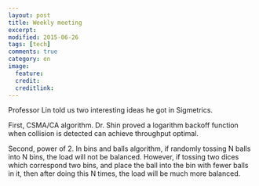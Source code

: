 ```yaml
---
layout: post
title: Weekly meeting
excerpt: 
modified: 2015-06-26
tags: [tech]
comments: true
category: en
image:
  feature: 
  credit: 
  creditlink: 
---
```

Professor Lin told us two interesting ideas he got in Sigmetrics. 

First, CSMA/CA algorithm. Dr. Shin proved a logarithm backoff function when collision is detected can achieve throughput optimal.

Second, power of 2. In bins and balls algorithm, if randomly tossing N balls into N bins, the load will not be balanced. However, if tossing two dices which correspond two bins, and place the ball into the bin with fewer balls in it, then after doing this N times, the load will be much more balanced.

